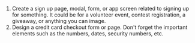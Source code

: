 1. Create a sign up page, modal, form, or app screen related to signing up for something. It could be for a volunteer event, contest registration, a giveaway, or anything you can image.
2. Design a credit card checkout form or page. Don't forget the important elements such as the numbers, dates, security numbers, etc.
